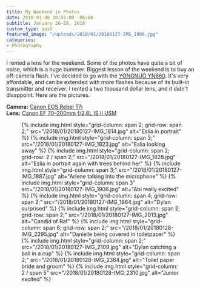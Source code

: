 ```yaml
---
title: My Weekend in Photos
date: 2018-01-30 10:55:00 -06:00
subtitle: January 26–28, 2018
custom_type: post
featured_image: "/uploads/2018/01/20180127-IMG_1906.jpg"
categories:
- Photography
---
```


I rented a lens for the weekend. Some of the photos have quite a bit of noise, which is a huge bummer. Biggest lesson of the weekend is to buy an off-camera flash. I've decided to go with the [YONGNUO YN660](http://amzn.to/2BDqONt). It's very affordable, and can be extended with more flashes because of its built-in transmitter and receiver. I rented a two thousand dollar lens, and it didn't disappoint. Here are the pictures.

**Camera:** [Canon EOS Rebel T7i](http://amzn.to/2BEz8wn)  
**Lens:** [Canon EF 70–200mm ƒ/2.8L IS II USM](http://amzn.to/2DL2lYj)

<figure class="photo-grid photo-grid--four">
  {% include img.html style="grid-column: span 2; grid-row: span 2;" src="/2018/01/20180127-IMG_1814.jpg" alt="Eslia in portrait" %}
  {% include img.html style="grid-column: span 3;" src="/2018/01/20180127-IMG_1823.jpg" alt="Eslia looking away" %}
  {% include img.html style="grid-column: span 2; grid-row: 2 / span 2;" src="/2018/01/20180127-IMG_1828.jpg" alt="Eslia in portrait again with trees behind her" %}
  {% include img.html style="grid-column: span 3;" src="/2018/01/20180127-IMG_1887.jpg" alt="Arlene talking into the microphone" %}
  {% include img.html style="grid-column: span 3" src="/2018/01/20180127-IMG_1906.jpg" alt="Abi really excited" %}
  {% include img.html style="grid-column: span 4; grid-row: span 2;" src="/2018/01/20180127-IMG_1964.jpg" alt="Dylan surprised" %}
  {% include img.html style="grid-column: span 2; grid-row: span 2;" src="/2018/01/20180127-IMG_2013.jpg" alt="Candid of Raf" %}
  {% include img.html style="grid-column: span 6; grid-row: span 2;" src="/2018/01/20180128-IMG_2295.jpg" alt="Danielle being covered in toiletpaper" %}
  {% include img.html style="grid-column: span 2;" src="/2018/01/20180127-IMG_2109.jpg" alt="Dylan catching a ball in a cup" %}
  {% include img.html style="grid-column: span 2;" src="/2018/01/20180128-IMG_2364.jpg" alt="Toilet paper bride and groom" %}
  {% include img.html style="grid-column: 2 / span 5" src="/2018/01/20180128-IMG_2310.jpg" alt="Junior excited" %}
</figure>
